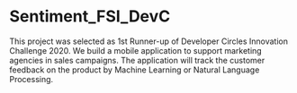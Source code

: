 # Sentiment_FSI_DevC
 This project was selected as 1st Runner-up of Developer Circles Innovation Challenge 2020. We build a mobile application to support marketing agencies in sales campaigns. The application will track the customer feedback on the product by Machine Learning or Natural Language Processing.
